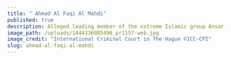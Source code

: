 ```yaml
---
title: " Ahmad Al Faqi Al Mahdi"
published: true
description: Alleged leading member of the extreme Islamic group Ansar Eddine
image_path: /uploads/1444336085496_pr1157-web.jpg
image_credit: "International Criminal Court in The Hague ©ICC-CPI"
slug: ahmad-al-faqi-al-mahdi
---
```

